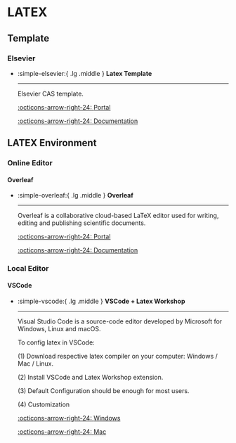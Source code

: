 # LATEX

## Template

### Elsevier
<div class="grid cards" markdown>

-   :simple-elsevier:{ .lg .middle } __Latex Template__

    ---

    Elsevier CAS template.

    [:octicons-arrow-right-24: <a href="https://www.elsevier.com/researcher/author/policies-and-guidelines/latex-instructions" target="_blank"> Portal </a>](#)

    [:octicons-arrow-right-24: <a href="https://mirror.las.iastate.edu/tex-archive/macros/latex/contrib/els-cas-templates/doc/elsdoc-cas.pdf" target="_blank"> Documentation </a>](#)

</div>

## LATEX Environment

### Online Editor

#### Overleaf

<div class="grid cards" markdown>

-   :simple-overleaf:{ .lg .middle } __Overleaf__

    ---

    Overleaf is a collaborative cloud-based LaTeX editor used for writing, editing and publishing scientific documents.

    [:octicons-arrow-right-24: <a href="https://www.overleaf.com/" target="_blank"> Portal </a>](#)

    [:octicons-arrow-right-24: <a href="https://www.overleaf.com/learn" target="_blank"> Documentation </a>](#)

</div>

### Local Editor

#### VSCode

<div class="grid cards" markdown>

-   :simple-vscode:{ .lg .middle } __VSCode + Latex Workshop__

    ---

    Visual Studio Code is a source-code editor developed by Microsoft for Windows, Linux and macOS.

    To config latex in VSCode:

    (1) Download respective latex compiler on your computer: Windows / Mac / Linux.

    (2) Install VSCode and Latex Workshop extension.

    (3) Default Configuration should be enough for most users.

    (4) Customization

    [:octicons-arrow-right-24: <a href="https://mathjiajia.github.io/vscode-and-latex/" target="_blank"> Windows </a>](#)

    [:octicons-arrow-right-24: <a href="https://hackmd.io/@x5758x/maclatex" target="_blank"> Mac </a>](#)

</div>